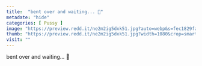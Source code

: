 ```yaml
---
title:  "bent over and waiting... 👅"
metadate: "hide"
categories: [ Pussy ]
image: "https://preview.redd.it/ne2m2ig5dxk51.jpg?auto=webp&s=fec1829fa37e0430a6a57d5bafefa28208f50cf2"
thumb: "https://preview.redd.it/ne2m2ig5dxk51.jpg?width=1080&crop=smart&auto=webp&s=cfc06b43a76a3e03ee33540d60514b49f3eda84a"
visit: ""
---
```

bent over and waiting... 👅
